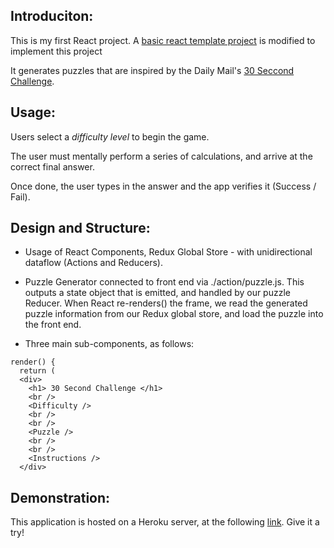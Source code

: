
## Introduciton:

This is my first React project. A [basic react template project](https://github.com/15Dkatz/react-bootcamp/tree/master/react-app-template) is modified to implement this project

It generates puzzles that are inspired by the Daily Mail's [30 Seccond Challenge](https://www.dailymail.co.uk/news/article-499509/Day-Two-brilliant-new-brain-trainer-30-Second-Challenge.html).


## Usage:

Users select a *difficulty level* to begin the game.

The user must mentally perform a series of calculations, and arrive at the correct final answer.

Once done, the user types in the answer and the app verifies it (Success / Fail).

## Design and Structure:

- Usage of React Components, Redux Global Store - with unidirectional dataflow (Actions and Reducers).

- Puzzle Generator connected to front end via ./action/puzzle.js. This outputs a state object that is emitted,
and handled by our puzzle Reducer. When React re-renders() the frame, we read the generated puzzle information
from our Redux global store, and load the puzzle into the front end.

- Three main sub-components, as follows:

```
render() {
  return (
  <div>
    <h1> 30 Second Challenge </h1>
    <br />
    <Difficulty />
    <br />
    <br />
    <Puzzle />
    <br />
    <br />
    <Instructions />
  </div>
```

## Demonstration:

This application is hosted on a Heroku server, at the following [link](http://.com). Give it a try!
